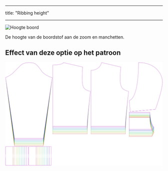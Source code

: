 - - -
title: "Ribbing height"
- - -

![Hoogte boord](ribbingheight.svg)

De hoogte van de boordstof aan de zoom en manchetten.

## Effect van deze optie op het patroon

![Deze afbeelding toont het effect van deze optie door meerdere varianten die een andere waarde hebben voor deze optie te vervangen](huey_ribbingheight_sample.svg "Effect of this option on the pattern")
